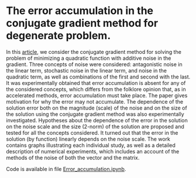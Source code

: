 # The error accumulation in the conjugate gradient method for degenerate problem.

In this [article](https://github.com/anryabtsev/Numerical-Optimization/blob/master/Bachelors_Thesis.pdf), we consider the conjugate gradient method for solving the problem of minimizing a quadratic function with additive noise in the gradient. Three concepts of noise were considered: antagonistic noise in the linear term, stochastic noise in the linear term, and noise in the quadratic term, as well as combinations of the first and second with the last. It was experimentally obtained that error accumulation is absent for any of the considered concepts, which differs from the folklore opinion that, as in accelerated methods, error accumulation must take place. The paper gives motivation for why the error may not accumulate. The dependence of the solution error both on the magnitude (scale) of the noise and on the size of the solution using the conjugate gradient method was also experimentally investigated. Hypotheses about the dependence of the error in the solution on the noise scale and the size (2-norm) of the solution are proposed and tested for all the concepts considered. It turned out that the error in the solution (by function) linearly depends on the noise scale. The work contains graphs illustrating each individual study, as well as a detailed description of numerical experiments, which includes an account of the methods of the noise of both the vector and the matrix.

Code is available in file [Error_accumulation.ipynb](https://github.com/kosmo-tony/Numerical-Optimization/blob/master/Error_accumulation.ipynb).
       
